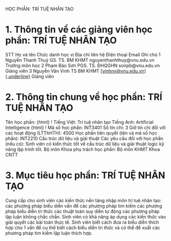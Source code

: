 HỌC PHẦN: TRÍ TUỆ NHÂN TẠO
# 1. Thông tin về các giảng viên học phần: TRÍ TUỆ NHÂN TẠO
STT Họ và tên Chức danh học vị Địa chỉ liên hệ Điện thoại Email Ghi chú 1 Nguyễn Thanh Thuỷ GS. TS. BM KHMT nguyenthanhthuy\@vnu.edu.vn Trưởng môn học
2 Phạm Bảo Sơn PGS. TS. ĐHQGHN sonpb\@vnu.edu.vn Giảng viên
3 Nguyễn Văn Vinh TS BM KHMT [[vinhnv\@vnu.edu.vn]{.underline}](mailto:vinhnv@vnu.edu.vn) Giảng viên
# 2. Thông tin chung về học phần: TRÍ TUỆ NHÂN TẠO
Tên học phần:
{html}
! Tiếng Việt: Trí tuệ nhân tạo Tiếng Anh: Artificial Intelligence
{html}
! Mã số học phần: INT3401 Số tín chỉ: 3 Giờ tín chỉ đối với các hoạt động (LTThHTH): 4500 Học phần tiên quyết (tên và mã số học phần): INT2210 Cấu trúc dữ
liệu và giải thuật Các yêu cầu đối với học phần (nếu có): Sinh viên có kiến thức tốt về
cấu trúc dữ liệu và giải thuật logic kỹ năng lập trình tốt. Bộ môn Khoa phụ trách học phần: Bộ môn KHMT Khoa CNTT
# 3. Mục tiêu học phần: TRÍ TUỆ NHÂN TẠO
Cung cấp cho sinh viên các kiến thức nền tảng nhập môn trí tuệ nhân tạo: các phương pháp biểu diễn vấn đề các phương pháp tìm kiếm các phương pháp biểu diễn tri thức các thuật toán suy diễn tự động các phương pháp lập luận không chắc chắn. Sinh viên có khả năng áp dụng các kiến thức vào giải quyết các bài toán thực tế. Sinh viên biết cách đưa ra biểu diễn thích hợp cho 1 vấn đề cụ thể biết cách biểu diễn tri thức và có thể đề xuất các phương pháp tìm kiếm lập luận thích hợp.
